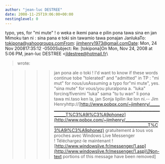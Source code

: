 ```yaml
---
author: "jean-luc DESTREE"
date: 2008-11-25T19:06:00+00:00
nestinglevel: 0
---
```

typo, yes, for "mi mute" ! o weka e ikemi pana e pilin pona tawa sina en jan Mimoku tan ni : sina pana e toki sin tawamio tawa ponajan JanlukaTo: [tokipona@yahoogroups.comFrom](mailto://tokipona@yahoogroups.comFrom): [jimhenry1973@gmail.comDate](mailto://jimhenry1973@gmail.comDate): Mon, 24 Nov 200817:35:12 -0500Subject: Re: \[tokipona\]On Mon, Nov 24, 2008 at 5:06 PM, jean-luc DESTREE <[jldestree@hotmail.fr](mailto://jldestree@hotmail.fr)\
>wrote:

>>>> jan pona ale o toki !
>> I'd want to know if these words continue tobe "tolerated" and "admitted" in TP :
>> "mi mut" for nous/usAssuming a typo for"mi mute", yes.
>> "sina mute" for vous/you pluralpona a.
> "luka" forcinq/fivenimi "luka" sama "tu tu wan" li pona tawa mi.taso ken la, jan Sonja lipilin ike lon ni.--
 Jim Henryhttp://[http://www.pobox.com/~jimhenry/_________________________________________________________________T%C3%A9l%C3%A9phonez](http://www.pobox.com/~jimhenry/_________________________________________________________________T%C3%A9l%C3%A9phonez) gratuitement à tous vos proches avec Windows Live Messenger  ! Téléchargez-le maintenant ![http://www.windowslive.fr/messenger/1.asp](http://www.windowslive.fr/messenger/1.asp)\[Non-text portions of this message have been removed\]